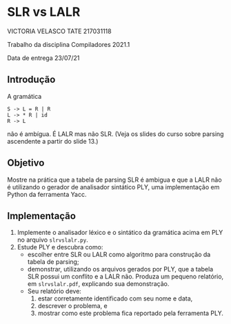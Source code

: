 # SLR vs LALR

VICTORIA VELASCO TATE
217031118

Trabalho da disciplina Compiladores 2021.1

Data de entrega 23/07/21

## Introdução 

A gramática 
```BNF
S -> L = R | R
L -> * R | id
R -> L
```
não é ambígua. É LALR mas não SLR. (Veja os slides do curso sobre parsing ascendente a partir do slide 13.)

## Objetivo

Mostre na prática que a tabela de parsing SLR é ambigua e que a LALR não é utilizando o gerador de analisador sintático PLY, 
uma implementação em Python da ferramenta Yacc. 

## Implementação

1. Implemente o analisador léxico e o sintático da gramática acima em PLY no arquivo `slrvslalr.py`.
2. Estude PLY e descubra como:
   - escolher entre SLR ou LALR como algoritmo para construção da tabela de parsing;
   - demonstrar, utilizando os arquivos gerados por PLY, que a tabela SLR possui um conflito e a LALR não. 
     Produza um pequeno relatório, em `slrvslalr.pdf`, explicando sua demonstração. 
   - Seu relatório deve:
     1. estar corretamente identificado com seu nome e data, 
     2. descrever o problema, e
     3. mostrar como este problema fica reportado pela ferramenta PLY.


